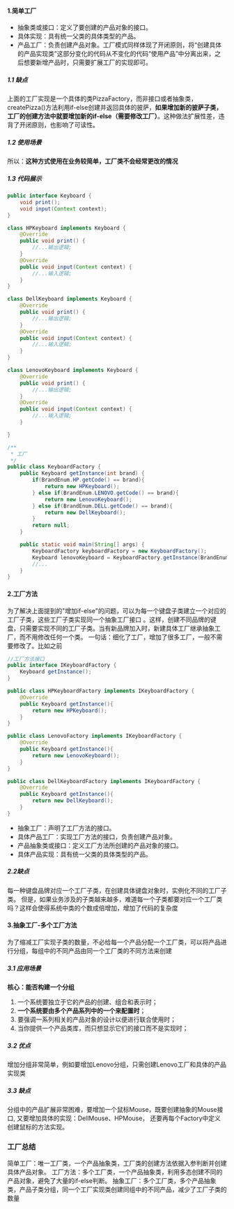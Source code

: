 #### 1.简单工厂
* 抽象类或接口：定义了要创建的产品对象的接口。
* 具体实现：具有统一父类的具体类型的产品。
* 产品工厂：负责创建产品对象。工厂模式同样体现了开闭原则，将“创建具体的产品实现类”这部分变化的代码从不变化的代码“使用产品”中分离出来，之后想要新增产品时，只需要扩展工厂的实现即可。
##### 1.1 缺点
上面的工厂实现是一个具体的类PizzaFactory，而非接口或者抽象类，createPizza()方法利用if-else创建并返回具体的披萨，**如果增加新的披萨子类，
工厂的创建方法中就要增加新的if-else（需要修改工厂）**。这种做法扩展性差，违背了开闭原则，也影响了可读性。
##### 1.2 使用场景
所以：**这种方式使用在业务较简单，工厂类不会经常更改的情况**
##### 1.3 代码展示
```java
public interface Keyboard {
    void print();
    void input(Context context);
}

class HPKeyboard implements Keyboard {
    @Override
    public void print() {
        //...输出逻辑;
    }
    @Override
    public void input(Context context) {
        //...输入逻辑;
    }
}

class DellKeyboard implements Keyboard {
    @Override
    public void print() {
        //...输出逻辑;
    }
    @Override
    public void input(Context context) {
        //...输入逻辑;
    }
}

class LenovoKeyboard implements Keyboard {
    @Override
    public void print() {
        //...输出逻辑;
    }
    @Override
    public void input(Context context) {
        //...输入逻辑;
    }

}

/**
 * 工厂
 */
public class KeyboardFactory {
    public Keyboard getInstance(int brand) {
        if(BrandEnum.HP.getCode() == brand){
            return new HPKeyboard();
        } else if(BrandEnum.LENOVO.getCode() == brand){
            return new LenovoKeyboard();
        } else if(BrandEnum.DELL.getCode() == brand){
            return new DellKeyboard();
        }
        return null;
    }

    public static void main(String[] args) {
        KeyboardFactory keyboardFactory = new KeyboardFactory();
        Keyboard lenovoKeyboard = KeyboardFactory.getInstance(BrandEnum.LENOVO.getCode());
        //...
    }
}
```



#### 2.工厂方法
为了解决上面提到的"增加if-else"的问题，可以为每一个键盘子类建立一个对应的工厂子类，这些工厂子类实现同一个抽象工厂接口
。这样，创建不同品牌的键盘，只需要实现不同的工厂子类。当有新品牌加入时，新建具体工厂继承抽象工厂，而不用修改任何一个类。
一句话：细化了工厂，增加了很多工厂，一般不需要修改了。比如之前
```java
//工厂方法接口
public interface IKeyboardFactory {
    Keyboard getInstance();
}

public class HPKeyboardFactory implements IKeyboardFactory {
    @Override
    public Keyboard getInstance(){
        return new HPKeyboard();
    }
}

public class LenovoFactory implements IKeyboardFactory {
    @Override
    public Keyboard getInstance(){
        return new LenovoKeyboard();
    }
}

public class DellKeyboardFactory implements IKeyboardFactory {
    @Override
    public Keyboard getInstance(){
        return new DellKeyboard();
    }
}
```
* 抽象工厂：声明了工厂方法的接口。
* 具体产品工厂：实现工厂方法的接口，负责创建产品对象。
* 产品抽象类或接口：定义工厂方法所创建的产品对象的接口。
* 具体产品实现：具有统一父类的具体类型的产品。
##### 2.2缺点
每一种键盘品牌对应一个工厂子类，在创建具体键盘对象时，实例化不同的工厂子类。
但是，如果业务涉及的子类越来越多，难道每一个子类都要对应一个工厂类吗？这样会使得系统中类的个数成倍增加，增加了代码的复杂度

#### 3.抽象工厂-多个工厂方法
为了缩减工厂实现子类的数量，不必给每一个产品分配一个工厂类，可以将产品进行分组，每组中的不同产品由同一个工厂类的不同方法来创建
##### 3.1 应用场景
**核心：能否构建一个分组**

1. 一个系统要独立于它的产品的创建、组合和表示时；
2. **一个系统要由多个产品系列中的一个来配置时**；
3. 要强调一系列相关的产品对象的设计以便进行联合使用时；
4. 当你提供一个产品类库，而只想显示它们的接口而不是实现时；
##### 3.2 优点
增加分组非常简单，例如要增加Lenovo分组，只需创建Lenovo工厂和具体的产品实现类
##### 3.3 缺点
分组中的产品扩展非常困难，要增加一个鼠标Mouse，既要创建抽象的Mouse接口, 又要增加具体的实现：DellMouse、HPMouse， 还要再每个Factory中定义创建鼠标的方法实现。


### 工厂总结
简单工厂：唯一工厂类，一个产品抽象类，工厂类的创建方法依据入参判断并创建具体产品对象。
工厂方法：多个工厂类，一个产品抽象类，利用多态创建不同的产品对象，避免了大量的if-else判断。
抽象工厂：多个工厂类，多个产品抽象类，产品子类分组，同一个工厂实现类创建同组中的不同产品，减少了工厂子类的数量

